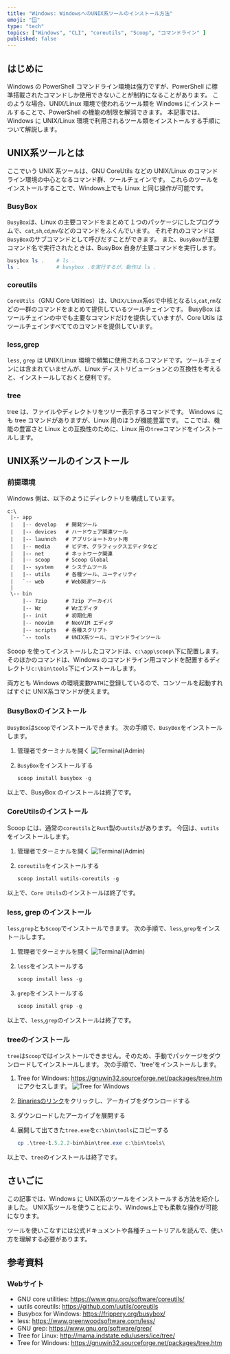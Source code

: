 ```yaml
---
title: "Windows: WindowsへのUNIX系ツールのインストール方法"
emoji: "🪟"
type: "tech"
topics: ["Windows", "CLI", "coreutils", "Scoop", "コマンドライン" ]
published: false
---
```


## はじめに

Windows の PowerShell コマンドライン環境は強力ですが、PowerShell に標準搭載されたコマンドしか使用できないことが制約になることがあります。
このような場合、UNIX/Linux 環境で使われるツール類を Windows にインストールすることで、PowerShell の機能の制限を解消できます。
本記事では、Windows に UNIX/Linux 環境で利用されるツール類をインストールする手順について解説します。

## UNIX系ツールとは

ここでいう UNIX 系ツールは、GNU CoreUtils などの UNIX/Linux のコマンドライン環境の中心となるコマンド群、ツールチェインです。
これらのツールをインストールすることで、Windows上でも Linux と同じ操作が可能です。

### BusyBox

`BusyBox`は、Linux の主要コマンドをまとめて１つのパッケージにしたプログラムで、`cat`,`sh`,`cd`,`mv`などのコマンドをふくんでいます。
それぞれのコマンドは `BusyBox`のサブコマンドとして呼びだすことができます。
また、`BusyBox`が主要コマンド名で実行されたときは、BusyBox 自身が主要コマンドを実行します。

``` PowerShell
busybox ls .    # ls .
ls .            # busybox .を実行するが、動作は ls .

```

### coreutils

`CoreUtils`（GNU Core Utilities）は、U`NIX/Linux`系`OS`で中核となる`ls`,`cat`,`rm`などの一群のコマンドをまとめて提供しているツールチェインです。
BusyBox はツールチェインの中でも主要なコマンドだけを提供していますが、Core Utils はツールチェインすべててのコマンドを提供しています。

### less,grep

`less`, `grep` は UNIX/Linux 環境で頻繁に使用されるコマンドです。ツールチェインには含まれていませんが、Linux ディストリビューションとの互換性を考えると、インストールしておくと便利です。

### tree

tree は、ファイルやディレクトリをツリー表示するコマンドです。
Windows にも tree コマンドがありますが、Linux 用のほうが機能豊富です。
ここでは、機能の豊富さと Linux との互換性のために、Linux 用の`tree`コマンドをインストールします。

## UNIX系ツールのインストール

### 前提環境

Windows 側は、以下のようにディレクトリを構成しています。

``` ディレクトリツリー
c:\
 |-- app
 |   |-- develop   # 開発ツール
 |   |-- devices   # ハードウェア関連ツール
 |   |-- launnch   # アプリショートカット用
 |   |-- media     # ビデオ、グラフィックスエディタなど
 |   |-- net       # ネットワーク関連
 |   |-- scoop     # Scoop Global
 |   |-- system    # システムツール
 |   |-- utils     # 各種ツール、ユーティリティ
 |   `-- web       # Web関連ツール
 |
 \-- bin
     |-- 7zip      # 7zip アーカイバ
     |-- Wz        # Wzエディタ
     |-- init      # 初期化用
     |-- neovim    # NeoVIM エディタ
     |-- scripts   # 各種スクリプト
     `-- tools     # UNIX系ツール、コマンドラインツール
```

Scoop を使ってインストールしたコマンドは、`c:\app\scoop\`下に配置します。
そのほかのコマンドは、Windows のコマンドライン用コマンドを配置するディレクトリ`c:\bin\tools`下にインストールします。

両方とも Windows の環境変数`PATH`に登録しているので、コンソールを起動すればすぐに UNIX系コマンドが使えます。

### BusyBoxのインストール

`BusyBox`は`Scoop`でインストールできます。
次の手順で、`BusyBox`をインストールします。

1. 管理者でターミナルを開く
   ![Terminal(Admin)](https://i.imgur.com/s9UlEdQm.png)

2. `BusyBox`をインストールする

   ``` PowerShell
   scoop install busybox -g
   ```

以上で、BusyBox のインストールは終了です。

### CoreUtilsのインストール

Scoop には、通常の`coreutils`と`Rust`製の`uutils`があります。
今回は、`uutils`をインストールします。

1. 管理者でターミナルを開く
   ![Terminal(Admin)](https://i.imgur.com/s9UlEdQm.png)

2. `coreutils`をインストールする

   ``` PowerShell
   scoop install uutils-coreutils -g
   ```

以上で、`Core Utils`のインストールは終了です。

### less, grep のインストール

`less`,`grep`とも`Scoop`でインストールできます。
次の手順で、`less`,`grep`をインストールします。

1. 管理者でターミナルを開く
   ![Terminal(Admin)](https://i.imgur.com/s9UlEdQm.png)

2. `less`をインストールする

   ``` PowerShell
   scoop install less -g
   ```

3. `grep`をインストールする

   ``` PowerShell
   scoop install grep -g
   ```

以上で、`less`,`grep`のインストールは終了です。

### treeのインストール

`tree`は`Scoop`ではインストールできません。そのため、手動でパッケージをダウンロードしてインストールします。
次の手順で、'tree'をインストールします。

1. Tree for Windows: <https://gnuwin32.sourceforge.net/packages/tree.htm> にアクセスします。
   ![Tree for Windows](https://i.imgur.com/FhehnD0m.png)

2. [Binariesのリンク](http://downloads.sourceforge.net/gnuwin32/tree-1.5.2.2-bin.zip)をクリックし、アーカイブをダウンロードする

3. ダウンロードしたアーカイブを展開する

4. 展開して出てきた`tree.exe`を`c:\bin\tools`にコピーする

   ``` powershell
   cp .\tree-1.5.2.2-bin\bin\tree.exe c:\bin\tools\

   ```

以上で、`tree`のインストールは終了です。

## さいごに

この記事では、Windows に UNIX系のツールをインストールする方法を紹介しました。
UNIX系ツールを使うことにより、Windows上でも柔軟な操作が可能になります。

ツールを使いこなすには公式ドキュメントや各種チュートリアルを読んで、使い方を理解する必要があります。

## 参考資料

### Webサイト

- GNU core utilities: <https://www.gnu.org/software/coreutils/>
- uutils coreutils: <https://github.com/uutils/coreutils>
- Busybox for Windows: <https://frippery.org/busybox/>
- less: <https://www.greenwoodsoftware.com/less/>
- GNU grep: <https://www.gnu.org/software/grep/>
- Tree for Linux: <http://mama.indstate.edu/users/ice/tree/>
- Tree for Windows: <https://gnuwin32.sourceforge.net/packages/tree.htm>
